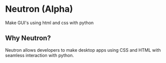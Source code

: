 # Neutron (Alpha)
Make GUI's using html and css with python

## Why Neutron?

Neutron allows developers to make desktop apps using CSS and HTML with seamless interaction with python.
